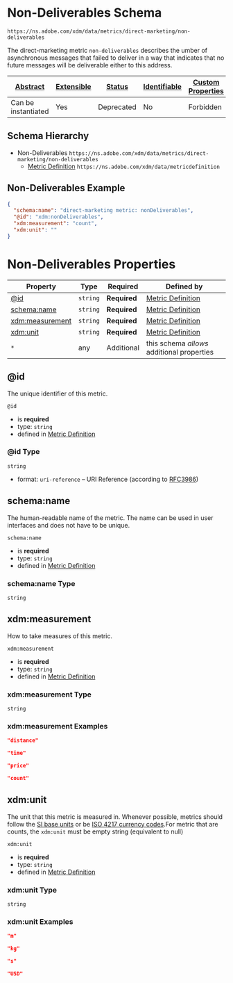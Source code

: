 
# Non-Deliverables Schema

```
https://ns.adobe.com/xdm/data/metrics/direct-marketing/non-deliverables
```

The direct-marketing metric `non-deliverables` describes the umber of asynchronous messages that failed to deliver in a way that indicates that no future messages will be deliverable either to this address.

| [Abstract](../../../abstract.md) | [Extensible](../../../extensions.md) | [Status](../../../status.md) | [Identifiable](../../../id.md) | [Custom Properties](../../../extensions.md) | [Additional Properties](../../../extensions.md) | Defined In |
|----------------------------------|--------------------------------------|------------------------------|--------------------------------|---------------------------------------------|-------------------------------------------------|------------|
| Can be instantiated | Yes | Deprecated | No | Forbidden | Permitted | [datatypes/deprecated/non-deliverables.schema.json](datatypes/deprecated/non-deliverables.schema.json) |
## Schema Hierarchy

* Non-Deliverables `https://ns.adobe.com/xdm/data/metrics/direct-marketing/non-deliverables`
  * [Metric Definition](../data/metricdefinition.schema.md) `https://ns.adobe.com/xdm/data/metricdefinition`


## Non-Deliverables Example
```json
{
  "schema:name": "direct-marketing metric: nonDeliverables",
  "@id": "xdm:nonDeliverables",
  "xdm:measurement": "count",
  "xdm:unit": ""
}
```

# Non-Deliverables Properties

| Property | Type | Required | Defined by |
|----------|------|----------|------------|
| [@id](#id) | `string` | **Required** | [Metric Definition](../data/metricdefinition.schema.md#id) |
| [schema:name](#schemaname) | `string` | **Required** | [Metric Definition](../data/metricdefinition.schema.md#schemaname) |
| [xdm:measurement](#xdmmeasurement) | `string` | **Required** | [Metric Definition](../data/metricdefinition.schema.md#xdmmeasurement) |
| [xdm:unit](#xdmunit) | `string` | **Required** | [Metric Definition](../data/metricdefinition.schema.md#xdmunit) |
| `*` | any | Additional | this schema *allows* additional properties |

## @id

The unique identifier of this metric.

`@id`
* is **required**
* type: `string`
* defined in [Metric Definition](../data/metricdefinition.schema.md#id)

### @id Type


`string`
* format: `uri-reference` – URI Reference (according to [RFC3986](https://tools.ietf.org/html/rfc3986))






## schema:name

The human-readable name of the metric. The name can be used in user interfaces and does not have to be unique.

`schema:name`
* is **required**
* type: `string`
* defined in [Metric Definition](../data/metricdefinition.schema.md#schemaname)

### schema:name Type


`string`






## xdm:measurement

How to take measures of this metric.

`xdm:measurement`
* is **required**
* type: `string`
* defined in [Metric Definition](../data/metricdefinition.schema.md#xdmmeasurement)

### xdm:measurement Type


`string`





### xdm:measurement Examples

```json
"distance"
```

```json
"time"
```

```json
"price"
```

```json
"count"
```



## xdm:unit

The unit that this metric is measured in. Whenever possible, metrics should follow the [SI base units](https://www.bipm.org/en/measurement-units/) or be [ISO 4217 currency codes](https://www.iso.org/iso-4217-currency-codes.html).For metric that are counts, the `xdm:unit` must be empty string (equivalent to null)

`xdm:unit`
* is **required**
* type: `string`
* defined in [Metric Definition](../data/metricdefinition.schema.md#xdmunit)

### xdm:unit Type


`string`





### xdm:unit Examples

```json
"m"
```

```json
"kg"
```

```json
"s"
```

```json
"USD"
```


